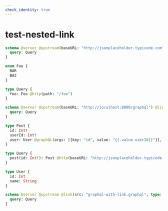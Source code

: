 ```yaml
---
check_identity: true
---
```


# test-nested-link

```graphql @file:link-enum.graphql
schema @server @upstream(baseURL: "http://jsonplaceholder.typicode.com") {
  query: Query
}

enum Foo {
  BAR
  BAZ
}

type Query {
  foo: Foo @http(path: "/foo")
}
```

```graphql @file:graphql-with-link.graphql
schema @server @upstream(baseURL: "http://localhost:8000/graphql") @link(src: "link-enum.graphql", type: Config) {
  query: Query
}

type Post {
  id: Int!
  userId: Int!
  user: User @graphQL(args: [{key: "id", value: "{{.value.userId}}"}], name: "user")
}

type Query {
  post(id: Int!): Post @http(baseURL: "http://jsonplaceholder.typicode.com", path: "/posts/{{.args.id}}")
}

type User {
  id: Int
  name: String
}
```

```graphql @server
schema @server @upstream @link(src: "graphql-with-link.graphql", type: Config) {
  query: Query
}
```
